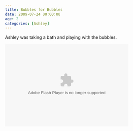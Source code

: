 ```yaml
---
title: Bubbles for Bubbles
date: 2009-07-24 00:00:00
age: 2
categories: [Ashley]
---
```

<p>Ashley was taking a bath and playing with the bubbles.</p>
<p> <embed width="400" height="267" pluginspage="http://www.macromedia.com/go/getflashplayer" flashvars="host=picasaweb.google.com&amp;hl=en_US&amp;feat=flashalbum&amp;RGB=0x000000&amp;feed=http%3A%2F%2Fpicasaweb.google.com%2Fdata%2Ffeed%2Fapi%2Fuser%2Fwyseguys%2Falbumid%2F5366695663175398033%3Falt%3Drss%26kind%3Dphoto%26authkey%3DGv1sRgCIL60fDr1JqQBQ%26hl%3Den_US" src="http://picasaweb.google.com/s/c/bin/slideshow.swf" type="application/x-shockwave-flash" /> </p>

